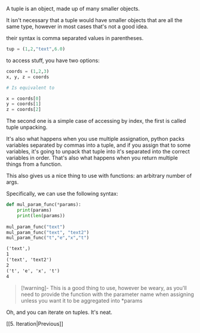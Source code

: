 
A tuple is an object, made up of many smaller objects.

It isn't necessary that a tuple would have smaller objects that are all the same type, however in most cases that's not a good idea.

their syntax is comma separated values in parentheses.
```python
tup = (1,2,"text",6.0)
```

to access stuff, you have two options:
```python
coords = (1,2,3)
x, y, z = coords

# Is equivalent to

x = coords[0]
y = coords[1]
z = coords[2]
```

The second one is a simple case of accessing by index, the first is called tuple unpacking.

It's also what happens when you use multiple assignation, python packs variables separated by commas into a tuple, and if you assign that to some variables, it's going to unpack that tuple into it's separated into the correct variables in order. That's also what happens when you return multiple things from a function.

This also gives us a nice thing to use with functions: an arbitrary number of args.

Specifically, we can use the following syntax:

```python
def mul_param_func(*params):
	print(params)
	print(len(params))
	
mul_param_func("text")
mul_param_func("text", "text2")
mul_param_func("t","e","x","t")
```
```markdown
('text',)
1
('text', 'text2')
2
('t', 'e', 'x', 't')
4
```

>[!warning]-
>This is a good thing to use, however be weary, as you'll need to provide the function with the parameter name when assigning unless you want it to be aggregated into \*params

Oh, and you can iterate on tuples. It's neat.


[[5. Iteration|Previous]]
